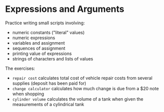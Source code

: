 # Expressions and Arguments

Practice writing small scripts involving:
  - numeric constants ("literal" values)
  - numeric expressions
  - variables and assignment
  - sequences of assignment
  - printing value of expressions
  - strings of characters and lists of values
  
The exercises:
  - `repair cost` calculates total cost of vehicle repair costs from several supplies (deposit has been paid for)
  - `change calculator` calculates how much change is due from a $20 note when shopping
  - `cylinder volume` calculates the volume of a tank when given the measurements of a cylindrical tank
